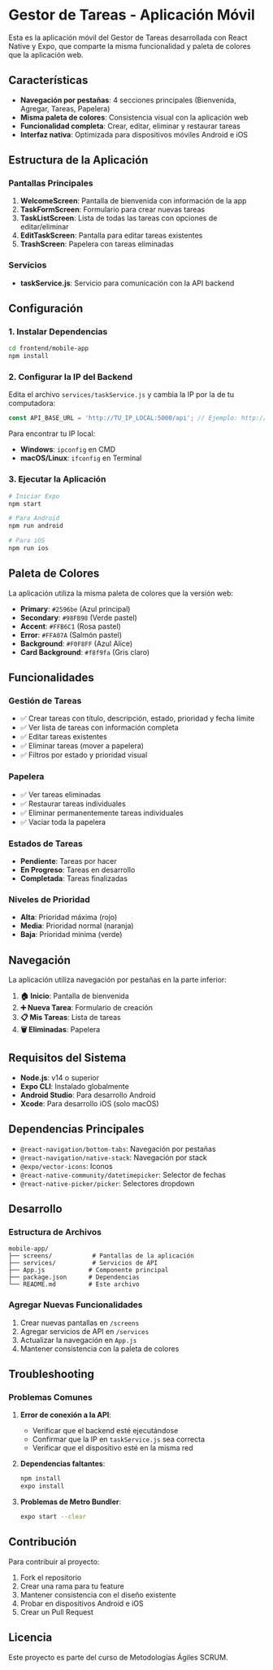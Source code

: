 # Gestor de Tareas - Aplicación Móvil

Esta es la aplicación móvil del Gestor de Tareas desarrollada con React Native y Expo, que comparte la misma funcionalidad y paleta de colores que la aplicación web.

## Características

- **Navegación por pestañas**: 4 secciones principales (Bienvenida, Agregar, Tareas, Papelera)
- **Misma paleta de colores**: Consistencia visual con la aplicación web
- **Funcionalidad completa**: Crear, editar, eliminar y restaurar tareas
- **Interfaz nativa**: Optimizada para dispositivos móviles Android e iOS

## Estructura de la Aplicación

### Pantallas Principales

1. **WelcomeScreen**: Pantalla de bienvenida con información de la app
2. **TaskFormScreen**: Formulario para crear nuevas tareas
3. **TaskListScreen**: Lista de todas las tareas con opciones de editar/eliminar
4. **EditTaskScreen**: Pantalla para editar tareas existentes
5. **TrashScreen**: Papelera con tareas eliminadas

### Servicios

- **taskService.js**: Servicio para comunicación con la API backend

## Configuración

### 1. Instalar Dependencias

```bash
cd frontend/mobile-app
npm install
```

### 2. Configurar la IP del Backend

Edita el archivo `services/taskService.js` y cambia la IP por la de tu computadora:

```javascript
const API_BASE_URL = 'http://TU_IP_LOCAL:5000/api'; // Ejemplo: http://192.168.1.100:5000/api
```

Para encontrar tu IP local:
- **Windows**: `ipconfig` en CMD
- **macOS/Linux**: `ifconfig` en Terminal

### 3. Ejecutar la Aplicación

```bash
# Iniciar Expo
npm start

# Para Android
npm run android

# Para iOS
npm run ios
```

## Paleta de Colores

La aplicación utiliza la misma paleta de colores que la versión web:

- **Primary**: `#2596be` (Azul principal)
- **Secondary**: `#98FB98` (Verde pastel)
- **Accent**: `#FFB6C1` (Rosa pastel)
- **Error**: `#FFA07A` (Salmón pastel)
- **Background**: `#F0F8FF` (Azul Alice)
- **Card Background**: `#f8f9fa` (Gris claro)

## Funcionalidades

### Gestión de Tareas

- ✅ Crear tareas con título, descripción, estado, prioridad y fecha límite
- ✅ Ver lista de tareas con información completa
- ✅ Editar tareas existentes
- ✅ Eliminar tareas (mover a papelera)
- ✅ Filtros por estado y prioridad visual

### Papelera

- ✅ Ver tareas eliminadas
- ✅ Restaurar tareas individuales
- ✅ Eliminar permanentemente tareas individuales
- ✅ Vaciar toda la papelera

### Estados de Tareas

- **Pendiente**: Tareas por hacer
- **En Progreso**: Tareas en desarrollo
- **Completada**: Tareas finalizadas

### Niveles de Prioridad

- **Alta**: Prioridad máxima (rojo)
- **Media**: Prioridad normal (naranja)
- **Baja**: Prioridad mínima (verde)

## Navegación

La aplicación utiliza navegación por pestañas en la parte inferior:

1. **🏠 Inicio**: Pantalla de bienvenida
2. **➕ Nueva Tarea**: Formulario de creación
3. **📋 Mis Tareas**: Lista de tareas
4. **🗑️ Eliminadas**: Papelera

## Requisitos del Sistema

- **Node.js**: v14 o superior
- **Expo CLI**: Instalado globalmente
- **Android Studio**: Para desarrollo Android
- **Xcode**: Para desarrollo iOS (solo macOS)

## Dependencias Principales

- `@react-navigation/bottom-tabs`: Navegación por pestañas
- `@react-navigation/native-stack`: Navegación por stack
- `@expo/vector-icons`: Iconos
- `@react-native-community/datetimepicker`: Selector de fechas
- `@react-native-picker/picker`: Selectores dropdown

## Desarrollo

### Estructura de Archivos

```
mobile-app/
├── screens/           # Pantallas de la aplicación
├── services/          # Servicios de API
├── App.js            # Componente principal
├── package.json      # Dependencias
└── README.md         # Este archivo
```

### Agregar Nuevas Funcionalidades

1. Crear nuevas pantallas en `/screens`
2. Agregar servicios de API en `/services`
3. Actualizar la navegación en `App.js`
4. Mantener consistencia con la paleta de colores

## Troubleshooting

### Problemas Comunes

1. **Error de conexión a la API**:
   - Verificar que el backend esté ejecutándose
   - Confirmar que la IP en `taskService.js` sea correcta
   - Verificar que el dispositivo esté en la misma red

2. **Dependencias faltantes**:
   ```bash
   npm install
   expo install
   ```

3. **Problemas de Metro Bundler**:
   ```bash
   expo start --clear
   ```

## Contribución

Para contribuir al proyecto:

1. Fork el repositorio
2. Crear una rama para tu feature
3. Mantener consistencia con el diseño existente
4. Probar en dispositivos Android e iOS
5. Crear un Pull Request

## Licencia

Este proyecto es parte del curso de Metodologías Ágiles SCRUM.
